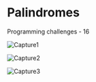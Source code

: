 # Palindromes
Programming challenges - 16

![Capture1](https://user-images.githubusercontent.com/105850016/204837374-910676a8-976f-4a8f-9f36-b82923e4a0cc.PNG)

![Capture2](https://user-images.githubusercontent.com/105850016/204837379-680a3ace-3da8-469d-9c00-e1a0289c146d.PNG)

![Capture3](https://user-images.githubusercontent.com/105850016/204837383-bba28434-a258-493d-94d6-1a98dfa08505.PNG)
